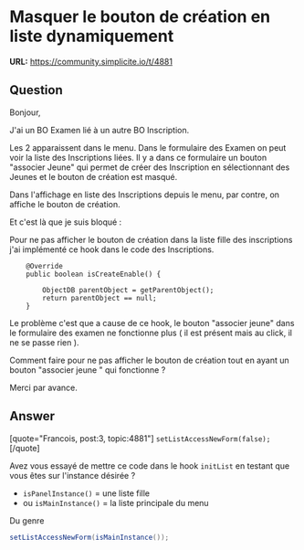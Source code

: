 # Masquer le bouton de création en liste dynamiquement

**URL:** https://community.simplicite.io/t/4881

## Question
Bonjour, 

J'ai un BO Examen lié à un autre BO Inscription. 

Les 2 apparaissent dans le menu. 
Dans le formulaire des Examen on peut voir la liste des Inscriptions liées. 
Il y a dans ce formulaire un bouton "associer Jeune" qui permet de créer des Inscription en sélectionnant des Jeunes et le bouton de création est masqué. 

Dans l'affichage en liste des Inscriptions depuis le menu, par contre, on affiche le bouton de création.  

Et c'est là que je suis bloqué : 

Pour ne pas afficher le bouton de création dans la liste fille des inscriptions j'ai implémenté ce hook dans le code des Inscriptions. 
```
    @Override
    public boolean isCreateEnable() {
    	
        ObjectDB parentObject = getParentObject();
        return parentObject == null;
    }
```

Le problème c'est que a cause de ce hook, le bouton "associer jeune" dans le formulaire des examen ne fonctionne plus ( il est présent mais au click, il ne se passe rien ). 

Comment faire pour ne pas afficher le bouton de création tout en ayant un bouton "associer jeune " qui fonctionne ? 

Merci par avance.

## Answer
[quote="Francois, post:3, topic:4881"]
`setListAccessNewForm(false);`
[/quote]

Avez vous essayé de mettre ce code dans le hook `initList` en testant que vous êtes sur l'instance désirée ?
- `isPanelInstance()` = une liste fille 
- ou `isMainInstance()` = la liste principale du menu

Du genre

```java
setListAccessNewForm(isMainInstance());
```
